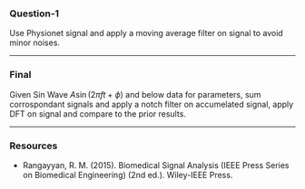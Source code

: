 ### Question-1

Use Physionet signal and apply a moving average filter on signal to avoid minor noises.

---

### Final

Given Sin Wave $`A \sin{(2\pi ft + \phi)}`$ and below data for parameters, sum corrospondant signals and apply a notch filter on accumelated signal, apply DFT on signal and compare to the prior results.

---

### Resources

-   Rangayyan, R. M. (2015). Biomedical Signal Analysis (IEEE Press Series on Biomedical Engineering) (2nd ed.). Wiley-IEEE Press.


